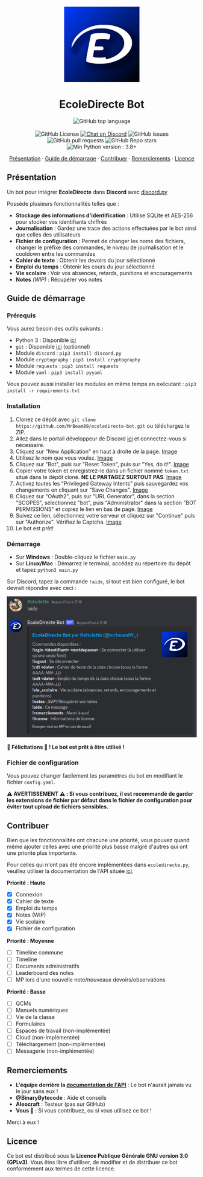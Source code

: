 <p align="center">
    <img src="docs/bot_icon.png" alt="Logo d'EcoleDirecte Bot" width=200 height=200/>
</p>
<h1 align="center">EcoleDirecte Bot</h1>

<p align="center">
    <img alt="GitHub top language" src="https://img.shields.io/github/languages/top/MrBeam89/ecoledirecte-bot?style=for-the-badge&logo=python">
    <br />
    <br />
    <img alt="GitHub License" src="https://img.shields.io/github/license/MrBeam89/ecoledirecte-bot">
    <a href="https://discord.gg/NcV2wqu57s"><img alt="Chat on Discord" src="https://img.shields.io/discord/1154770504616517734?style=flat" /></a>
    <img alt="GitHub issues" src="https://img.shields.io/github/issues/MrBeam89/ecoledirecte-bot">
    <img alt="GitHub pull requests" src="https://img.shields.io/github/issues-pr/MrBeam89/ecoledirecte-bot">
    <img alt="GitHub Repo stars" src="https://img.shields.io/github/stars/MrBeam89/ecoledirecte-bot?style=flat">
    <br />
    <img alt="Min Python version : 3.8+" src="https://img.shields.io/badge/python-3.8+-blue">
</p>
<p align="center">
    <a href="#presentation">Présentation</a>
    ·
    <a href="#guide_demarrage">Guide de démarrage</a>
    ·
    <a href="#contribuer">Contribuer</a>
    ·
    <a href="#remerciements">Remerciements</a>
    ·
    <a href="#licence">Licence</a>
</p>
<h2 id="presentation">Présentation</h2>

Un bot pour intégrer **EcoleDirecte** dans **Discord** avec [discord.py](https://github.com/Rapptz/discord.py)

Possède plusieurs fonctionnalités telles que :

- **Stockage des informations d'identification** : Utilise SQLite et AES-256 pour stocker vos identifiants chiffrés
- **Journalisation** : Gardez une trace des actions effectuées par le bot ainsi que celles des utilisateurs
- **Fichier de configuration** : Permet de changer les noms des fichiers, changer le préfixe des commandes, le niveau de journalisation et le cooldown entre les commandes
- **Cahier de texte** : Obtenir les devoirs du jour sélectionné
- **Emploi du temps** : Obtenir les cours du jour sélectionné
- **Vie scolaire** : Voir vos absences, retards, punitions et encouragements
- **Notes** *(WIP)* : Récupérer vos notes 

<h2 id="guide_demarrage">Guide de démarrage</h2>

### Prérequis

Vous aurez besoin des outils suivants :

- Python 3 : Disponible [ici](https://www.python.org/)
- `git` : Disponible [ici](https://git-scm.com/downloads) (optionnel)
- Module `discord` : `pip3 install discord.py`
- Module `cryptography` : `pip3 install cryptography`
- Module `requests` : `pip3 install requests`
- Module `yaml` : `pip3 install pyyaml`

Vous pouvez aussi installer les modules en même temps en exécutant : `pip3 install -r requirements.txt`

### Installation

1. Clonez ce dépôt avec `git clone https://github.com/MrBeam89/ecoledirecte-bot.git` ou téléchargez le ZIP.
2. Allez dans le portail développeur de Discord [ici](https://discord.com/developers/applications) et connectez-vous si nécessaire.
3. Cliquez sur "New Application" en haut à droite de la page. [Image](docs/etape_3.png)
4. Utilisez le nom que vous voulez. [Image](docs/etape_4.png)
5. Cliquez sur "Bot", puis sur "Reset Token", puis sur "Yes, do it!". [Image](docs/etape_5.png)
6. Copier votre token et enregistrez-le dans un fichier nommé `token.txt` situé dans le dépôt cloné. **NE LE PARTAGEZ SURTOUT PAS**. [Image](docs/etape_6.png)
7. Activez toutes les "Privileged Gateway Intents" puis sauvegardez vos changements en cliquant sur "Save Changes". [Image](docs/etape_7.png)
8. Cliquez sur "OAuth2", puis sur "URL Generator", dans la section "SCOPES", sélectionnez "bot", puis "Administrator" dans la section "BOT PERMISSIONS" et copiez le lien en bas de page. [Image](docs/etape_8.png)
9. Suivez ce lien, sélectionnez votre serveur et cliquez sur "Continue" puis sur "Authorize". Vérifiez le Captcha. [Image](docs/etape_9.png)
10. Le bot est prêt!

### Démarrage

- Sur **Windows** : Double-cliquez le fichier `main.py`
- Sur **Linux/Mac** : Démarrez le terminal, accédez au répertoire du dépôt et tapez `python3 main.py`

Sur Discord, tapez la commande `!aide`, si tout est bien configuré, le bot devrait répondre avec ceci :

![Commande !aide utilisée](docs/aide_embed.png)

**:tada: Félicitations :tada: ! Le bot est prêt à être utilisé !**

### Fichier de configuration

Vous pouvez changer facilement les paramètres du bot en modifiant le fichier `config.yaml`.

**⚠️ AVERTISSEMENT ⚠️ : Si vous contribuez, il est recommandé de garder les extensions de fichier par défaut dans le fichier de configuration pour éviter tout upload de fichiers sensibles.**

<h2 id="contribuer">Contribuer</h2>

Bien que les fonctionnalités ont chacune une priorité, vous pouvez quand même ajouter celles avec une priorité plus basse malgré d'autres qui ont une priorité plus importante.

Pour celles qui n'ont pas été encore implémentées dans `ecoledirecte.py`, veuillez utiliser la documentation de l'API située [ici](https://github.com/EduWireApps/ecoledirecte-api-docs). 

**Priorité : Haute**

- [X] Connexion
- [X] Cahier de texte
- [X] Emploi du temps
- [X] Notes (WIP)
- [X] Vie scolaire
- [X] Fichier de configuration

**Priorité : Moyenne**

- [ ] Timeline commune
- [ ] Timeline
- [ ] Documents administratifs
- [ ] Leaderboard des notes
- [ ] MP lors d'une nouvelle note/nouveaux devoirs/observations

**Priorité : Basse**

- [ ] QCMs
- [ ] Manuels numériques
- [ ] Vie de la classe
- [ ] Formulaires
- [ ] Espaces de travail (non-implémentée)
- [ ] Cloud (non-implémentée)
- [ ] Téléchargement (non-implémentée)
- [ ] Messagerie (non-implémentée)

<h2 id="remerciements">Remerciements</h2>

- **L'équipe derrière la [documentation de l'API](https://github.com/EduWireApps/ecoledirecte-api-docs)** : Le bot n'aurait jamais vu le jour sans eux !
- **@BinaryBytecode** : Aide et conseils
- **Aleocraft** : Testeur (pas sur GitHub)
- **Vous 🫵** : Si vous contribuez, ou si vous utilisez ce bot !

Merci à eux !

<h2 id="licence">Licence</h2>

Ce bot est distribué sous la **Licence Publique Générale GNU version 3.0 (GPLv3)**. Vous êtes libre d'utiliser, de modifier et de distribuer ce bot conformément aux termes de cette licence.
